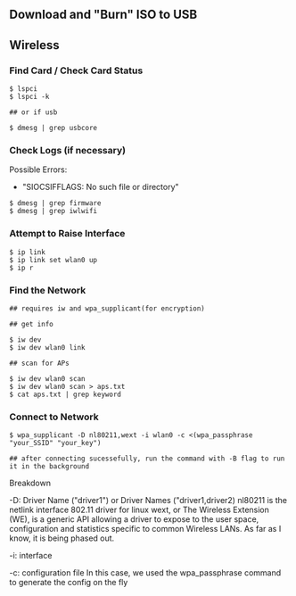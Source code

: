 ## Download and "Burn" ISO to USB

## Wireless


### Find Card / Check Card Status

```
$ lspci
$ lspci -k

## or if usb

$ dmesg | grep usbcore
```

### Check Logs (if necessary)

Possible Errors: 

- "SIOCSIFFLAGS: No such file or directory"

```
$ dmesg | grep firmware
$ dmesg | grep iwlwifi
```

### Attempt to Raise Interface

```
$ ip link
$ ip link set wlan0 up
$ ip r 
```

### Find the Network
```
## requires iw and wpa_supplicant(for encryption)

## get info

$ iw dev
$ iw dev wlan0 link

## scan for APs

$ iw dev wlan0 scan
$ iw dev wlan0 scan > aps.txt
$ cat aps.txt | grep keyword

```

### Connect to Network

```
$ wpa_supplicant -D nl80211,wext -i wlan0 -c <(wpa_passphrase "your_SSID" "your_key")

## after connecting sucessefully, run the command with -B flag to run it in the background
```

Breakdown

-D: Driver Name ("driver1") or Driver Names ("driver1,driver2)
nl80211 is the netlink interface 802.11 driver for linux
wext, or The Wireless Extension (WE), is a generic API allowing a driver to expose to the user space, configuration and statistics specific to common Wireless LANs. As far as I know, it is being phased out.

-i: interface

-c: configuration file
In this case, we used the wpa_passphrase command to generate the config on the fly



